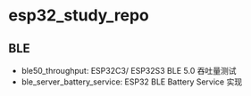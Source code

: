 # esp32_study_repo

## BLE

* ble50_throughput: ESP32C3/ ESP32S3 BLE 5.0 吞吐量测试
* ble_server_battery_service: ESP32 BLE Battery  Service 实现
